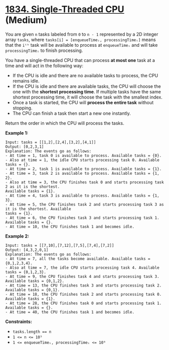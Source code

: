 # [1834. Single-Threaded CPU][link] (Medium)

[link]: https://leetcode.com/problems/single-threaded-cpu/

You are given `n`  tasks labeled from `0` to `n - 1` represented by a 2D integer array `tasks`, where
`tasks[i] = [enqueueTimeᵢ, processingTimeᵢ]` means that the `iᵗʰ`  task will be available to process
at `enqueueTimeᵢ` and will take `processingTimeᵢ` to finish processing.

You have a single-threaded CPU that can process **at most one** task at a time and will act in the
following way:

- If the CPU is idle and there are no available tasks to process, the CPU remains idle.
- If the CPU is idle and there are available tasks, the CPU will choose the one with the **shortest
processing time**. If multiple tasks have the same shortest processing time, it will choose the task
with the smallest index.
- Once a task is started, the CPU will **process the entire task** without stopping.
- The CPU can finish a task then start a new one instantly.

Return the order in which the CPU will process the tasks.

**Example 1:**

```
Input: tasks = [[1,2],[2,4],[3,2],[4,1]]
Output: [0,2,3,1]
Explanation: The events go as follows:
- At time = 1, task 0 is available to process. Available tasks = {0}.
- Also at time = 1, the idle CPU starts processing task 0. Available tasks = {}.
- At time = 2, task 1 is available to process. Available tasks = {1}.
- At time = 3, task 2 is available to process. Available tasks = {1, 2}.
- Also at time = 3, the CPU finishes task 0 and starts processing task 2 as it is the shortest.
Available tasks = {1}.
- At time = 4, task 3 is available to process. Available tasks = {1, 3}.
- At time = 5, the CPU finishes task 2 and starts processing task 3 as it is the shortest. Available
tasks = {1}.
- At time = 6, the CPU finishes task 3 and starts processing task 1. Available tasks = {}.
- At time = 10, the CPU finishes task 1 and becomes idle.
```

**Example 2:**

```
Input: tasks = [[7,10],[7,12],[7,5],[7,4],[7,2]]
Output: [4,3,2,0,1]
Explanation: The events go as follows:
- At time = 7, all the tasks become available. Available tasks = {0,1,2,3,4}.
- Also at time = 7, the idle CPU starts processing task 4. Available tasks = {0,1,2,3}.
- At time = 9, the CPU finishes task 4 and starts processing task 3. Available tasks = {0,1,2}.
- At time = 13, the CPU finishes task 3 and starts processing task 2. Available tasks = {0,1}.
- At time = 18, the CPU finishes task 2 and starts processing task 0. Available tasks = {1}.
- At time = 28, the CPU finishes task 0 and starts processing task 1. Available tasks = {}.
- At time = 40, the CPU finishes task 1 and becomes idle.
```

**Constraints:**

- `tasks.length == n`
- `1 <= n <= 10⁵`
- `1 <= enqueueTimeᵢ, processingTimeᵢ <= 10⁹`
